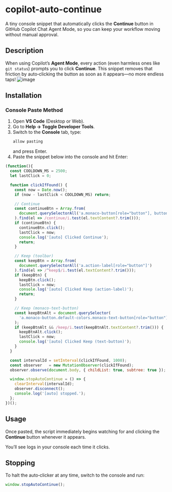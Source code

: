 # copilot-auto-continue

A tiny console snippet that automatically clicks the **Continue** button in GitHub Copilot Chat Agent Mode, so you can keep your workflow moving without manual approval.

## Description

When using Copilot’s **Agent Mode**, every action (even harmless ones like `git status`) prompts you to click **Continue**. This snippet removes that friction by auto‑clicking the button as soon as it appears—no more endless taps!
![image](https://github.com/user-attachments/assets/b66a5766-bd1c-4e44-a33c-6006904209e9)

## Installation

### Console Paste Method

1. Open **VS Code** (Desktop or Web).  
2. Go to **Help → Toggle Developer Tools**.  
3. Switch to the **Console** tab, type:
   ```js
   allow pasting
   ```
   and press Enter.  
4. Paste the snippet below into the console and hit Enter:

```js
(function(){
  const COOLDOWN_MS = 2500;
  let lastClick = 0;

  function clickIfFound() {
    const now = Date.now();
    if (now - lastClick < COOLDOWN_MS) return;

    // Continue
    const continueBtn = Array.from(
      document.querySelectorAll('a.monaco-button[role="button"], button.monaco-button')
    ).find(el => /continue/i.test(el.textContent?.trim()));
    if (continueBtn) {
      continueBtn.click();
      lastClick = now;
      console.log('[auto] Clicked Continue');
      return;
    }

    // Keep (toolbar)
    const keepBtn = Array.from(
      document.querySelectorAll('a.action-label[role="button"]')
    ).find(el => /^keep$/i.test(el.textContent?.trim()));
    if (keepBtn) {
      keepBtn.click();
      lastClick = now;
      console.log('[auto] Clicked Keep (action-label)');
      return;
    }

    // Keep (monaco-text-button)
    const keepBtnAlt = document.querySelector(
      'a.monaco-button.default-colors.monaco-text-button[role="button"]'
    );
    if (keepBtnAlt && /keep/i.test(keepBtnAlt.textContent?.trim())) {
      keepBtnAlt.click();
      lastClick = now;
      console.log('[auto] Clicked Keep (text-button)');
    }
  }

  const intervalId = setInterval(clickIfFound, 1000);
  const observer   = new MutationObserver(clickIfFound);
  observer.observe(document.body, { childList: true, subtree: true });

  window.stopAutoContinue = () => {
    clearInterval(intervalId);
    observer.disconnect();
    console.log('[auto] stopped.');
  };
})();

```

## Usage

Once pasted, the script immediately begins watching for and clicking the **Continue** button whenever it appears.  

You’ll see logs in your console each time it clicks.

## Stopping

To halt the auto‑clicker at any time, switch to the console and run:

```js
window.stopAutoContinue();
```
